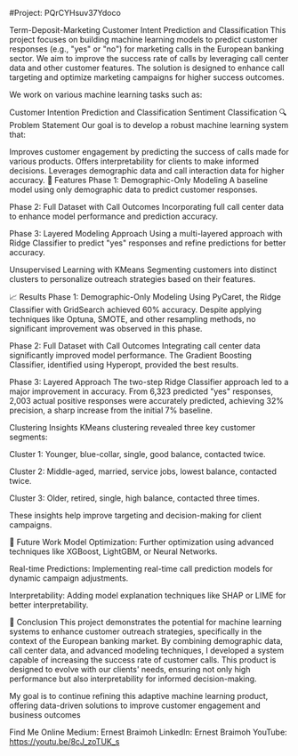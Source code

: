 #Project: PQrCYHsuv37Ydoco

Term-Deposit-Marketing
Customer Intent Prediction and Classification
This project focuses on building machine learning models to predict customer responses (e.g., "yes" or "no") for marketing calls in the European banking sector. We aim to improve the success rate of calls by leveraging call center data and other customer features. The solution is designed to enhance call targeting and optimize marketing campaigns for higher success outcomes.

We work on various machine learning tasks such as:

Customer Intention Prediction and Classification
Sentiment Classification
🔍 Problem Statement
Our goal is to develop a robust machine learning system that:

Improves customer engagement by predicting the success of calls made for various products.
Offers interpretability for clients to make informed decisions.
Leverages demographic data and call interaction data for higher accuracy.
🧰 Features
Phase 1: Demographic-Only Modeling
A baseline model using only demographic data to predict customer responses.

Phase 2: Full Dataset with Call Outcomes
Incorporating full call center data to enhance model performance and prediction accuracy.

Phase 3: Layered Modeling Approach
Using a multi-layered approach with Ridge Classifier to predict "yes" responses and refine predictions for better accuracy.

Unsupervised Learning with KMeans
Segmenting customers into distinct clusters to personalize outreach strategies based on their features.

📈 Results Phase 1: Demographic-Only Modeling Using PyCaret, the Ridge Classifier with GridSearch achieved 60% accuracy. Despite applying techniques like Optuna, SMOTE, and other resampling methods, no significant improvement was observed in this phase.

Phase 2: Full Dataset with Call Outcomes Integrating call center data significantly improved model performance. The Gradient Boosting Classifier, identified using Hyperopt, provided the best results.

Phase 3: Layered Approach The two-step Ridge Classifier approach led to a major improvement in accuracy. From 6,323 predicted "yes" responses, 2,003 actual positive responses were accurately predicted, achieving 32% precision, a sharp increase from the initial 7% baseline.

Clustering Insights KMeans clustering revealed three key customer segments:

Cluster 1: Younger, blue-collar, single, good balance, contacted twice.

Cluster 2: Middle-aged, married, service jobs, lowest balance, contacted twice.

Cluster 3: Older, retired, single, high balance, contacted three times.

These insights help improve targeting and decision-making for client campaigns.

🤖 Future Work Model Optimization: Further optimization using advanced techniques like XGBoost, LightGBM, or Neural Networks.

Real-time Predictions: Implementing real-time call prediction models for dynamic campaign adjustments.

Interpretability: Adding model explanation techniques like SHAP or LIME for better interpretability.

📝 Conclusion This project demonstrates the potential for machine learning systems to enhance customer outreach strategies, specifically in the context of the European banking market. By combining demographic data, call center data, and advanced modeling techniques, I developed a system capable of increasing the success rate of customer calls. This product is designed to evolve with our clients' needs, ensuring not only high performance but also interpretability for informed decision-making.

My goal is to continue refining this adaptive machine learning product, offering data-driven solutions to improve customer engagement and business outcomes

Find Me Online
Medium: Ernest Braimoh
LinkedIn: Ernest Braimoh
YouTube: https://youtu.be/8cJ_zoTUK_s
